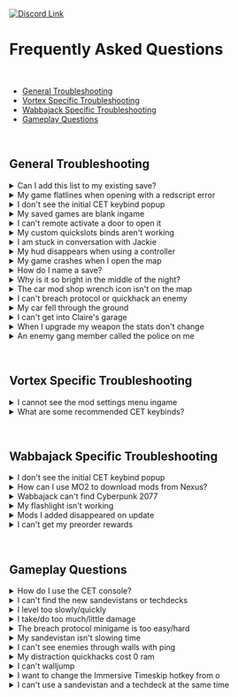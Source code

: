 [![Discord Link](https://i.imgur.com/OehZMjj.png)](https://discord.gg/eJdMQKnQVt "Discord for Support and Feedback")

# Frequently Asked Questions

&#10240;

- [General Troubleshooting](#general-troubleshooting)
- [Vortex Specific Troubleshooting](#vortex-specific-troubleshooting)
- [Wabbajack Specific Troubleshooting](#wabbajack-specific-troubleshooting)
- [Gameplay Questions](#gameplay-questions)

&#10240;

## General Troubleshooting

<details>
  <summary>Can I add this list to my existing save?</summary>
  &#10240;
  
  **You can add this list to an existing vanilla save with no issues.** If you're adding this to a previously modded save, it would depend on the mods that were   associated. Sometimes mods that add items to the game through ArchiveXL can be baked into the save, and if that mod is no longer there, would cause the game to crash.
  
  &#10240;
  
</details>

<details>
  <summary>My game flatlines when opening with a redscript error</summary>
  &#10240;
  
  **It's important to ensure that this list is installed onto a purely vanilla setup to avoid script errors and crashes from old mods.**
  
  Go to your main Cyberpunk 2077 directory and delete the **all** folders except for **"archive"**

![Clean Install 1](https://i.imgur.com/AXG7U40.png)

Additionally delete the **"mod"** folder in **"Cyberpunk 2077/archive/pc/"** 

![Clean Install 2](https://i.imgur.com/YW0s73X.png)

Now make sure you go and verify your game files through **Steam**, **GOG** or **Epic**
  
  &#10240;
  
</details>

<details>
  <summary>I don't see the initial CET keybind popup</summary>
  &#10240;
  
  Go to your main **Cyberpunk 2077 directory** to **"bin/x64/plugins/cyber_engine_tweaks"** and delete **"bindings.json"**, then restart the game.
  
  ![CET binding location](https://i.imgur.com/5BTFUBx.png)
  
   &#10240;
</details>

<details>
  <summary>My saved games are blank ingame</summary>
  &#10240;
  
  ![picture of problem](https://i.imgur.com/XBoH5Fi.png)
  
  If you run into the error displayed above, you will want to disable cloud saves as that game setting can cause this issue.
  
  On the left side of the main menu, click on **"Settings"**
  
  ![Example settings](https://i.imgur.com/2yoHsqd.png)
  
  At the top click **"Gameplay"**
  
  ![first image](https://i.imgur.com/8W36yPc.png)
  
  Scroll down to **"Enable cross-platform Saves"** and ensure that it is turned off
  
  ![second image](https://i.imgur.com/t6QOwYM.png)
  
   &#10240;
  
</details>

<details>
  <summary>I can't remote activate a door to open it</summary>
  &#10240;
  
  ![bnet 1](https://i.imgur.com/DTkEwci.png)
  
  If you run into the above issue where there is no way to remote activate a door or window, you will need to ensure that [Better Netrunning](https://www.nexusmods.com/cyberpunk2077/mods/2302) is correctly configured. On the left side of the main menu click on **"Mods"**
  
  ![bnet 2](https://i.imgur.com/U2wROZZ.png)
  
  Go to **"Better Netrunning"**
  
  ![bnet 3](https://i.imgur.com/GxIVeTh.png)
  
  Scroll down to the **"Access Points"** section and ensure that **"Unlock Networks With No Access Points"** is enabled
  
  ![bnet 4](https://i.imgur.com/7S5GG80.png)
  
  This will correct the issue
  
  ![bnet 5](https://i.imgur.com/W3I8uMT.png)
  
   &#10240;
  
</details>

<details>
  <summary>My custom quickslots binds aren't working</summary>
  &#10240;
  
  In order for your [custom quickslots](https://www.nexusmods.com/cyberpunk2077/mods/3096) options to work, your choices that you bind in the **"Mods"** menu will need to be duplicated in CET. As an example of this, you would first choose a keybind and action for a quickslot by going to **"Mods"** on the left side of the main menu
  
  ![qslot 1](https://i.imgur.com/U2wROZZ.png)
  
  At the top, select **"QSLOTS"**
  
  ![qslot 2](https://i.imgur.com/vNUFxDF.png)
  
  Adjust **"Number of Custom Quickslots"** to be 1 or more
  
  ![qslot 3](https://i.imgur.com/F0eHCqd.png)
  
  In this example, selecting for **"food"** and selecting **"9"** as the keybind
  
  ![qslot 4](https://i.imgur.com/3LBK12M.png)
  
  Press the key you chose to bind for the CET menu in order to open it, and go to **"Bindings"**
  
  ![qslot 5](https://i.imgur.com/ICUwKoO.png)
  
  Will want to duplicate the keybind for the same slot, which was Slot 1
  
  ![qslot 6](https://i.imgur.com/HOAMy7C.png)
  
  Then save the selection, and the quickslot you have chosen will now work
  
  ![qslot 7](https://i.imgur.com/5oVjZgx.png)
  
  &#10240;
  
</details>

<details>
  <summary>I am stuck in conversation with Jackie</summary>
  &#10240;
  
  You're sitting sharing a nice moment pondering the future's opportunities with Jackie at the food stand outside of your apartment, and you need to call the car in order to "feel the factory new ride". If your hints are disabled it won't tell you what to do, but you'll want to call your vehicle, default keybind is **"V"**
  
  ![example of jackie](https://i.imgur.com/CAZD805.png)
  
  &#10240;
  
</details>

<details>
  <summary>My hud disappears when using a controller</summary>
  &#10240;
  
  ![shud](https://i.imgur.com/OuugWwr.png)
  
  The reason this option is off in **"Mod Settings"**, **"LHUD ADDONS"** is if it is on, it allows certain keys to turn off all hud elements, which can be quite annoying on controller. If you would like to turn this on but want to change the keybind you will need to go to 
  
  ```
  FOR VORTEX USERS
  ```
  
  ![shud 2](https://i.imgur.com/t8J91RJ.png)
  
  ```
  FOR WABBAJACK USERS
  ```
  
  In **MO2** in the left panel left click **"Limited Hud"** to highlight it, then right click it and select **"Open in Explorer"**
  
  ![shud 3](https://i.imgur.com/EuBGa2T.png)
  
  Navigate to **"Root/r6/Input"**
  
  ![shud 4](https://i.imgur.com/qReV98j.png)
  
  **"LimitedHUD.xml** can be customized to choose whatever keybinds you would like, [a full list of CDPR's method for key naming here](https://nativedb.red4ext.com/EInputKey)
  
  ![shud 5](https://i.imgur.com/ONUo751.png)
  
  &#10240;
  
</details>

<details>
  <summary>My game crashes when I open the map</summary>
  &#10240;
  
  This is associated with a **Reshade** version issue. As this list does not include and is not tested for any reshade, adding one is at your own risk, and this is one of a multitude of issues that can arise in using one
  
   &#10240;
  
</details>

<details>
  <summary>How do I name a save?</summary>
  &#10240;
  
  You're about to create a manual save, but don't just immediately click it. If you look at the top left above that you will see where you can add a name to your save
  
  ![save](https://i.imgur.com/f96LrEP.png)
  
  &#10240;
  
</details>

<details>
  <summary>Why is it so bright in the middle of the night?</summary>
  &#10240;
  
  Lorem ipsum dolor sit amet, consectetur adipiscing elit. Sed euismod ac dolor vel pharetra. Sed gravida purus a dolor lobortis, sed bibendum dolor rutrum.
  
</details>

<details>
  <summary>The car mod shop wrench icon isn't on the map</summary>
  &#10240;
  
  Lorem ipsum dolor sit amet, consectetur adipiscing elit. Sed euismod ac dolor vel pharetra. Sed gravida purus a dolor lobortis, sed bibendum dolor rutrum.
  
</details>

<details>
  <summary>I can't breach protocol or quickhack an enemy</summary>
  &#10240;
  
  Lorem ipsum dolor sit amet, consectetur adipiscing elit. Sed euismod ac dolor vel pharetra. Sed gravida purus a dolor lobortis, sed bibendum dolor rutrum.
  
</details>

<details>
  <summary>My car fell through the ground</summary>
  &#10240;
  
  Lorem ipsum dolor sit amet, consectetur adipiscing elit. Sed euismod ac dolor vel pharetra. Sed gravida purus a dolor lobortis, sed bibendum dolor rutrum.
  
</details>

<details>
  <summary>I can't get into Claire's garage</summary>
  &#10240;
  
  Lorem ipsum dolor sit amet, consectetur adipiscing elit. Sed euismod ac dolor vel pharetra. Sed gravida purus a dolor lobortis, sed bibendum dolor rutrum.
  
</details>

<details>
  <summary>When I upgrade my weapon the stats don't change</summary>
  &#10240;
  
  Lorem ipsum dolor sit amet, consectetur adipiscing elit. Sed euismod ac dolor vel pharetra. Sed gravida purus a dolor lobortis, sed bibendum dolor rutrum.
  
</details>

<details>
  <summary>An enemy gang member called the police on me</summary>
  &#10240;
  
  Lorem ipsum dolor sit amet, consectetur adipiscing elit. Sed euismod ac dolor vel pharetra. Sed gravida purus a dolor lobortis, sed bibendum dolor rutrum.
  
</details>

&#10240;

## Vortex Specific Troubleshooting

<details>
  <summary>I cannot see the mod settings menu ingame</summary>
  &#10240;
  
  Lorem ipsum dolor sit amet, consectetur adipiscing elit. Sed euismod ac dolor vel pharetra. Sed gravida purus a dolor lobortis, sed bibendum dolor rutrum.
  
</details>

<details>
  <summary>What are some recommended CET keybinds?</summary>
  &#10240;
  
  Lorem ipsum dolor sit amet, consectetur adipiscing elit. Sed euismod ac dolor vel pharetra. Sed gravida purus a dolor lobortis, sed bibendum dolor rutrum.
  
</details>

&#10240;

## Wabbajack Specific Troubleshooting

<details>
  <summary>I don't see the initial CET keybind popup</summary>
  &#10240;
  
  In **MO2**, right click on **"CT Config"** in the left hand panel and select **"Open in Explorer"** and go to **"Root/bin/x64/plugins/cyber_engine_tweaks"** and delete **"bindings.json"**, then restart the game.
  
  ![CET binding location](https://i.imgur.com/cDUXnZP.png)
  
  &#10240;
  
  </details>

<details>
  
  <summary>How can I use MO2 to download mods from Nexus?</summary>
  &#10240;
  
  Lorem ipsum dolor sit amet, consectetur adipiscing elit. Sed euismod ac dolor vel pharetra. Sed gravida purus a dolor lobortis, sed bibendum dolor rutrum.
  
</details>

<details>
  <summary>Wabbajack can't find Cyberpunk 2077</summary>
  &#10240;
  
  Lorem ipsum dolor sit amet, consectetur adipiscing elit. Sed euismod ac dolor vel pharetra. Sed gravida purus a dolor lobortis, sed bibendum dolor rutrum.
  
</details>

<details>
  <summary>My flashlight isn't working</summary>
  &#10240;
  
  Lorem ipsum dolor sit amet, consectetur adipiscing elit. Sed euismod ac dolor vel pharetra. Sed gravida purus a dolor lobortis, sed bibendum dolor rutrum.
  
</details>

<details>
  <summary>Mods I added disappeared on update</summary>
  &#10240;
  
  Lorem ipsum dolor sit amet, consectetur adipiscing elit. Sed euismod ac dolor vel pharetra. Sed gravida purus a dolor lobortis, sed bibendum dolor rutrum.
  
</details>

<details>
  <summary>I can't get my preorder rewards</summary>
  &#10240;
  
  Lorem ipsum dolor sit amet, consectetur adipiscing elit. Sed euismod ac dolor vel pharetra. Sed gravida purus a dolor lobortis, sed bibendum dolor rutrum.
  
</details>

&#10240;

## Gameplay Questions

<details>
  <summary>How do I use the CET console?</summary>
  &#10240;
  
  You can find a guide on some useful CET console commands [here](https://wiki.redmodding.org/cyber-engine-tweaks/console/how-do-i)
  
   &#10240;
  
</details>

<details>
  <summary>I can't find the new sandevistans or techdecks</summary>
  &#10240;
  
  You can find the new sandevistans added by [Time Dilation Overhaul](https://www.nexusmods.com/cyberpunk2077/mods/4931) at
  
  ![locations 1](https://i.imgur.com/6PySXe7.png)
  
  You can find the new techdecks added by [Drone Companions](https://www.nexusmods.com/cyberpunk2077/mods/4520)
  
  ![locations 2](https://i.imgur.com/EBG6RLY.png)
  
  ![locations 3](https://i.imgur.com/BF7qHnT.png)
  
  &#10240;
  
</details>

<details>
  <summary>I level too slowly/quickly</summary>
  &#10240;
  
  Adjustments to leveling can be made by going to **"Mods"** in the main menu
  
  ![step 1](https://i.imgur.com/U2wROZZ.png)
  
  Go to **"RMK Mods"**
  
  ![rmk mods](https://i.imgur.com/uOJA9Yt.png)
  
  Scroll to **"Simple XP Multiplier"** and adjust any values to your liking
  
  ![simple xp mult](https://i.imgur.com/YWYtwsp.png)
  
  &#10240;
  
</details>

<details>
  <summary>I take/do too much/little damage</summary>
  &#10240;
  
  Adjustments to damage taken or done can be made by going to **"Mods"** in the main menu
  
  ![step 1](https://i.imgur.com/U2wROZZ.png)
  
  Go to **"RMK Mods"**
  
  ![rmk mods](https://i.imgur.com/uOJA9Yt.png)
  
  Scroll to the **"Damage to NPC Multiplier"** or **"Damage to Player Multiplier"** and adjust any values to your liking
  
  ![dmg npc](https://i.imgur.com/k9yXNSS.png)
  ![dmg plyr](https://i.imgur.com/8HUjNHo.png)
  
  &#10240;
  
</details>

<details>
  <summary>The breach protocol minigame is too easy/hard</summary>
  &#10240;
  
  Adjustments to the breach protocol can be made by going to **"Mods"** in the main menu
  
  ![step 1](https://i.imgur.com/U2wROZZ.png)
  
  Go to **"RMK Mods"**
  
  ![rmk mods](https://i.imgur.com/uOJA9Yt.png)
  
  Scroll to the **"Challenging Breach Minigame"** and adjust any values to your liking
  
  ![brch](https://i.imgur.com/uiiogVl.png)
  
  &#10240;
  
</details>

<details>
  <summary>My sandevistan isn't slowing time</summary>
  &#10240;
  
  Lorem ipsum dolor sit amet, consectetur adipiscing elit. Sed euismod ac dolor vel pharetra. Sed gravida purus a dolor lobortis, sed bibendum dolor rutrum.
  
</details>

<details>
  <summary>I can't see enemies through walls with ping</summary>
  &#10240;
  
  Lorem ipsum dolor sit amet, consectetur adipiscing elit. Sed euismod ac dolor vel pharetra. Sed gravida purus a dolor lobortis, sed bibendum dolor rutrum.
  
</details>

<details>
  <summary>My distraction quickhacks cost 0 ram</summary>
  &#10240;
  
  Lorem ipsum dolor sit amet, consectetur adipiscing elit. Sed euismod ac dolor vel pharetra. Sed gravida purus a dolor lobortis, sed bibendum dolor rutrum.
  
</details>

<details>
  <summary>I can't walljump</summary>
  &#10240;
  
  Lorem ipsum dolor sit amet, consectetur adipiscing elit. Sed euismod ac dolor vel pharetra. Sed gravida purus a dolor lobortis, sed bibendum dolor rutrum.
  
</details>

<details>
  <summary>I want to change the Immersive Timeskip hotkey from o</summary>
  &#10240;
  
  Lorem ipsum dolor sit amet, consectetur adipiscing elit. Sed euismod ac dolor vel pharetra. Sed gravida purus a dolor lobortis, sed bibendum dolor rutrum.
  
</details>

<details>
  <summary>I can't use a sandevistan and a techdeck at the same time</summary>
  &#10240;
  
  Lorem ipsum dolor sit amet, consectetur adipiscing elit. Sed euismod ac dolor vel pharetra. Sed gravida purus a dolor lobortis, sed bibendum dolor rutrum.
  
</details>

